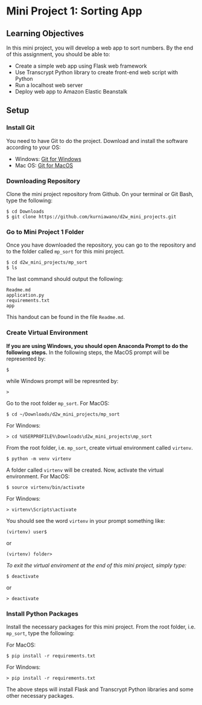 # Mini Project 1: Sorting App

## Learning Objectives
In this mini project, you will develop a web app to sort numbers. By the end of this assignment, you should be able to:
- Create a simple web app using Flask web framework
- Use Transcrypt Python library to create front-end web script with Python
- Run a localhost web server 
- Deploy web app to Amazon Elastic Beanstalk

## Setup

### Install Git

You need to have Git to do the project. Download and install the software according to your OS:
- Windows: [Git for Windows](https://git-scm.com/download/win)
- Mac OS: [Git for MacOS](https://git-scm.com/download/mac)

### Downloading Repository
Clone the mini project repository from Github. On your terminal or Git Bash, type the following:

```
$ cd Downloads
$ git clone https://github.com/kurniawano/d2w_mini_projects.git
```

### Go to Mini Project 1 Folder

Once you have downloaded the repository, you can go to the repository and to the folder called `mp_sort` for this mini project.

```
$ cd d2w_mini_projects/mp_sort
$ ls
```

The last command should output the following:

```
Readme.md		
application.py
requirements.txt
app
```

This handout can be found in the file `Readme.md`.

### Create Virtual Environment

**If you are using Windows, you should open Anaconda Prompt to do the following steps.**
In the following steps, the MacOS prompt will be represented by:
```
$
```
while Windows prompt will be represnted by:
```
>
```

Go to the root folder `mp_sort`. For MacOS:
```
$ cd ~/Downloads/d2w_mini_projects/mp_sort
```

For Windows:
```
> cd %USERPROFILE%\Downloads\d2w_mini_projects\mp_sort
```
From the root folder, i.e. `mp_sort`, create virtual environment called `virtenv`.

```
$ python -m venv virtenv
```

A folder called `virtenv` will be created. Now, activate the virtual environment. For MacOS:

```
$ source virtenv/bin/activate
```

For Windows:
```
> virtenv\Scripts\activate
```

You should see the word `virtenv` in your prompt something like:
```
(virtenv) user$
```
or
```
(virtenv) folder>
```

_To exit the virtual enviroment at the end of this mini project, simply type:_
```
$ deactivate
```
or
```
> deactivate
```

### Install Python Packages

Install the necessary packages for this mini project. From the root folder, i.e. `mp_sort`, type the following:

For MacOS:
```
$ pip install -r requirements.txt
```

For Windows:
```
> pip install -r requirements.txt
```

The above steps will install Flask and Transcrypt Python libraries and some other necessary packages.


